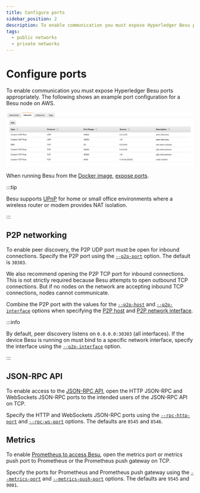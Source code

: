 ```yaml
---
title: Configure ports
sidebar_position: 2
description: To enable communication you must expose Hyperledger Besu ports appropriately
tags:
  - public networks
  - private networks
---
```


# Configure ports

To enable communication you must expose Hyperledger Besu ports appropriately. The following shows an example port configuration for a Besu node on AWS.

![Port Configuration](../../../assets/images/PortConfiguration.png)

When running Besu from the [Docker image](../../get-started/install/run-docker-image.md), [expose ports](../../get-started/install/run-docker-image.md#exposing-ports).

:::tip

Besu supports [UPnP](specify-nat.md) for home or small office environments where a wireless router or modem provides NAT isolation.

:::

## P2P networking

To enable peer discovery, the P2P UDP port must be open for inbound connections. Specify the P2P port using the [`--p2p-port`](../../reference/cli/options.md#p2p-port) option. The default is `30303`.

We also recommend opening the P2P TCP port for inbound connections. This is not strictly required because Besu attempts to open outbound TCP connections. But if no nodes on the network are accepting inbound TCP connections, nodes cannot communicate.

Combine the P2P port with the values for the [`--p2p-host`](../../reference/cli/options.md#p2p-host) and [`--p2p-interface`](../../reference/cli/options.md#p2p-interface) options when specifying the [P2P host](../../reference/cli/options.md#p2p-host) and [P2P network interface](../../reference/cli/options.md#p2p-interface).

:::info

By default, peer discovery listens on `0.0.0.0:30303` (all interfaces). If the device Besu is running on must bind to a specific network interface, specify the interface using the [`--p2p-interface`](../../reference/cli/options.md#p2p-interface) option.

:::

## JSON-RPC API

To enable access to the [JSON-RPC API](../use-besu-api/json-rpc.md), open the HTTP JSON-RPC and WebSockets JSON-RPC ports to the intended users of the JSON-RPC API on TCP.

Specify the HTTP and WebSockets JSON-RPC ports using the [`--rpc-http-port`](../../reference/cli/options.md#rpc-http-port) and [`--rpc-ws-port`](../../reference/cli/options.md#rpc-ws-port) options. The defaults are `8545` and `8546`.

## Metrics

To enable [Prometheus to access Besu](../monitor/metrics.md), open the metrics port or metrics push port to Prometheus or the Prometheus push gateway on TCP.

Specify the ports for Prometheus and Prometheus push gateway using the [`--metrics-port`](../../reference/cli/options.md#metrics-port) and [`--metrics-push-port`](../../reference/cli/options.md#metrics-push-port) options. The defaults are `9545` and `9001`.
